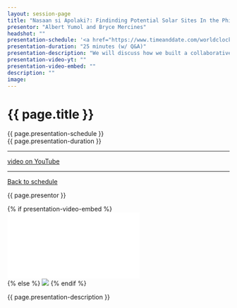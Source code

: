```yaml
---
layout: session-page
title: "Nasaan si Apolaki?: Findinding Potential Solar Sites In the Philippines through Open Source Collaboration"
presentor: "Albert Yumol and Bryce Mercines" 
headshot: ""
presentation-schedule: '<a href="https://www.timeanddate.com/worldclock/fixedtime.html?iso=2021-11-20T06:00:00Z">20 Nov 2021, 14:00 UTC+8</a>'
presentation-duration: "25 minutes (w/ Q&A)"
presentation-description: "We will discuss how we built a collaborative project to map potential sites of solar microgrids. Using satellite data and available socio-economic survey datasets, machine learning algorithms and geospatial analysis were implemented to create a comprehensive map of the suggested sites based on energy demand and supply. This project, made with love <3, was made to encourage citizen science and to collectively learn data tools to understand and propose solutions to the energy crisis in the country."
presentation-video-yt: ""
presentation-video-embed: ""
description: ""
image:
---
```


<h1 class="color-pnm-blue">{{ page.title }}</h1>
<div class="row my-4">
<section class="col-lg-3">
<p class="small">{{ page.presentation-schedule }}<br>
{{ page.presentation-duration }}
</p>
<hr>
<p class="small">
<a href="{{ page.presentation-video-yt }}">video on YouTube</a>
</p>
<hr>
<p class="small"><a href="{{ site.baseurl }}/programme/">Back to schedule</a>
</p>
</section>
<section class="col-lg-9">
<p>{{ page.presentor }}</p>
{% if presentation-video-embed %}
<div class="embed-responsive embed-responsive-16by9">
<iframe class="mb-4 embed-responsive-item" src="{{ page.presentation-video-embed }}" frameborder="0" allow="accelerometer; autoplay; clipboard-write; encrypted-media; gyroscope; picture-in-picture" allowfullscreen></iframe>
</div>
{% else %}
<img class="img-fluid border border-primary rounded p-2" src="{{ site.baseurl }}/assets/img/site/pnm21-vid-placeholder.png">
{% endif %}
<p class="mt-4">{{ page.presentation-description }}
</p>
</section>
</div>